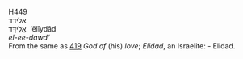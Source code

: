 <body>
  <p>H449<br>  אלידד  <br> אֱלִידָּד  ‎  ‘ĕlı̂ydâd  <br><i>el-ee-dawd‘ </i><br>From the same as <a href="h0419.htm">419</a>  <i>God</i> <i>of</i> (his) <i>love</i>; <i>Elidad</i>, an Israelite: - Elidad.<br></p>
 </body>
